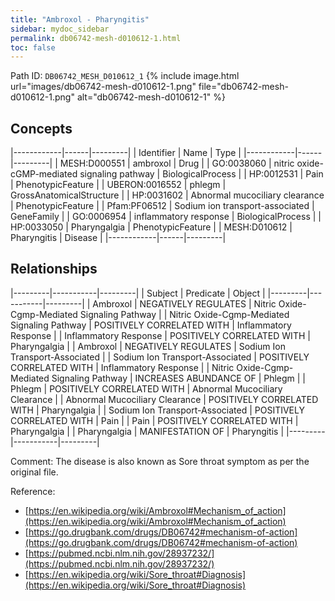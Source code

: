 ```yaml
---
title: "Ambroxol - Pharyngitis"
sidebar: mydoc_sidebar
permalink: db06742-mesh-d010612-1.html
toc: false 
---
```



Path ID: `DB06742_MESH_D010612_1`
{% include image.html url="images/db06742-mesh-d010612-1.png" file="db06742-mesh-d010612-1.png" alt="db06742-mesh-d010612-1" %}

## Concepts

|------------|------|---------|
| Identifier | Name | Type    |
|------------|------|---------|
| MESH:D000551 | ambroxol | Drug |
| GO:0038060 | nitric oxide-cGMP-mediated signaling pathway | BiologicalProcess |
| HP:0012531 | Pain | PhenotypicFeature |
| UBERON:0016552 | phlegm | GrossAnatomicalStructure |
| HP:0031602 | Abnormal mucociliary clearance | PhenotypicFeature |
| Pfam:PF06512 | Sodium ion transport-associated | GeneFamily |
| GO:0006954 | inflammatory response | BiologicalProcess |
| HP:0033050 | Pharyngalgia | PhenotypicFeature |
| MESH:D010612 | Pharyngitis | Disease |
|------------|------|---------|

## Relationships

|---------|-----------|---------|
| Subject | Predicate | Object  |
|---------|-----------|---------|
| Ambroxol | NEGATIVELY REGULATES | Nitric Oxide-Cgmp-Mediated Signaling Pathway |
| Nitric Oxide-Cgmp-Mediated Signaling Pathway | POSITIVELY CORRELATED WITH | Inflammatory Response |
| Inflammatory Response | POSITIVELY CORRELATED WITH | Pharyngalgia |
| Ambroxol | NEGATIVELY REGULATES | Sodium Ion Transport-Associated |
| Sodium Ion Transport-Associated | POSITIVELY CORRELATED WITH | Inflammatory Response |
| Nitric Oxide-Cgmp-Mediated Signaling Pathway | INCREASES ABUNDANCE OF | Phlegm |
| Phlegm | POSITIVELY CORRELATED WITH | Abnormal Mucociliary Clearance |
| Abnormal Mucociliary Clearance | POSITIVELY CORRELATED WITH | Pharyngalgia |
| Sodium Ion Transport-Associated | POSITIVELY CORRELATED WITH | Pain |
| Pain | POSITIVELY CORRELATED WITH | Pharyngalgia |
| Pharyngalgia | MANIFESTATION OF | Pharyngitis |
|---------|-----------|---------|

Comment: The disease is also known as Sore throat symptom as per the original file.

Reference: 
  - [https://en.wikipedia.org/wiki/Ambroxol#Mechanism_of_action](https://en.wikipedia.org/wiki/Ambroxol#Mechanism_of_action)
  - [https://go.drugbank.com/drugs/DB06742#mechanism-of-action](https://go.drugbank.com/drugs/DB06742#mechanism-of-action)
  - [https://pubmed.ncbi.nlm.nih.gov/28937232/](https://pubmed.ncbi.nlm.nih.gov/28937232/)
  - [https://en.wikipedia.org/wiki/Sore_throat#Diagnosis](https://en.wikipedia.org/wiki/Sore_throat#Diagnosis)

